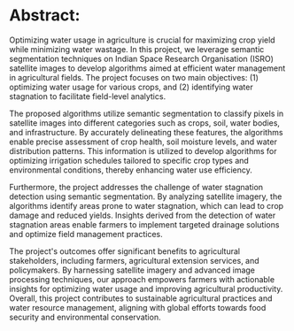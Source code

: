 # Abstract:

Optimizing water usage in agriculture is crucial for maximizing crop yield while minimizing water wastage. In this project, we leverage semantic segmentation techniques on Indian Space Research Organisation (ISRO) satellite images to develop algorithms aimed at efficient water management in agricultural fields. The project focuses on two main objectives: (1) optimizing water usage for various crops, and (2) identifying water stagnation to facilitate field-level analytics.

The proposed algorithms utilize semantic segmentation to classify pixels in satellite images into different categories such as crops, soil, water bodies, and infrastructure. By accurately delineating these features, the algorithms enable precise assessment of crop health, soil moisture levels, and water distribution patterns. This information is utilized to develop algorithms for optimizing irrigation schedules tailored to specific crop types and environmental conditions, thereby enhancing water use efficiency.

Furthermore, the project addresses the challenge of water stagnation detection using semantic segmentation. By analyzing satellite imagery, the algorithms identify areas prone to water stagnation, which can lead to crop damage and reduced yields. Insights derived from the detection of water stagnation areas enable farmers to implement targeted drainage solutions and optimize field management practices.

The project's outcomes offer significant benefits to agricultural stakeholders, including farmers, agricultural extension services, and policymakers. By harnessing satellite imagery and advanced image processing techniques, our approach empowers farmers with actionable insights for optimizing water usage and improving agricultural productivity. Overall, this project contributes to sustainable agricultural practices and water resource management, aligning with global efforts towards food security and environmental conservation.
